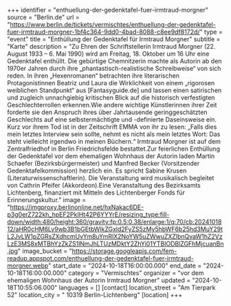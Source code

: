 +++
identifier = "enthuellung-der-gedenktafel-fuer-irmtraud-morgner"
source = "Berlin.de"
url = "https://www.berlin.de/tickets/vermischtes/enthuellung-der-gedenktafel-fuer-irmtraud-morgner-1bf4c364-9dd0-4bad-8088-c8ee9df8172d/"
type = "event"
title = "Enthüllung der Gedenktafel für Irmtraud Morgner"
subtitle = "Karte"
description = "Zu Ehren der Schriftstellerin Irmtraud Morgner (22. August 1933 – 6. Mai 1990) wird am Freitag, 18. Oktober um 16 Uhr eine Gedenktafel enthüllt. Die gebürtige Chemnitzerin machte als Autorin ab den 1970er Jahren durch ihre „phantastisch-realistische Schreibweise“ von sich reden. In ihren „Hexenromanen“ betrachten ihre literarischen Protagonistinnen Beatriz und Laura die Wirklichkeit von einem „rigorosen weiblichen Standpunkt“ aus [Fantasyguide.de] und lassen einen satirischen und zugleich unnachgiebig kritischen Blick auf die historisch verfestigten Geschlechterrollen erkennen.Wie andere wichtige Künstlerinnen ihrer Zeit forderte sie den Anspruch ihres über Jahrtausende geringgeschätzten Geschlechts auf eine selbstermächtigte und -definierte Daseinsweise ein. Kurz vor ihrem Tod ist in der Zeitschrift EMMA von ihr zu lesen: „Falls dies mein letztes Interview sein sollte, nehmt es nicht als mein letztes Wort: Das steht vielleicht irgendwo in meinen Büchern.“ Irmtraud Morgner ist auf dem Zentralfriedhof in Berlin Friedrichsfelde bestattet.Zur feierlichen Enthüllung der Gedenktafel vor dem ehemaligen Wohnhaus der Autorin laden Martin Schaefer (Bezirksbürgermeister) und Manfred Becker (Vorsitzender Gedenktafelkommission) herzlich ein. Es spricht Sabine Krusen (Literaturwissenschaftlerin). Die Veranstaltung wird musikalisch begleitet von Cathrin Pfeifer (Akkordeon).Eine Veranstaltung des Bezirksamts Lichtenberg, finanziert mit Mitteln des Lichtenberger Fonds für Erinnerungskultur."
image = "https://imgproxy.berlinonline.net/hxNakac6DE-p3g0erZ722kh_hpEF2PkIHt42P6YYYrE/resizing_type:fill-down/width:480/height:360/gravity:fp:0.5:0.38/enlarge:1/q:70/cb:2024101812/aHR0cHM6Ly9wb3B1bGEtbWlkZGxld2FyZS5zMy5hbWF6b25hd3MuY29tL2JvLW1pZGRsZXdhcmUvYm8uYmRlX2NoYW5uZWwuZXZlbnQvaW1hZ2VzLzE3MS8xMTBhYzZkZS1lNmJhLTUzMDktY2ZhYi01YTBlODBlZGFhMjcuanBn.jpg"
image_bucket = "https://storage.googleapis.com/fem-readup.appspot.com/enthuellung-der-gedenktafel-fuer-irmtraud-morgner.webp"
start_date = "2024-10-18T16:00:00.000"
end_date = "2024-10-18T16:00:00.000"
category = "Vermischtes"
organizer = "vor dem ehemaligen Wohnhaus der Autorin Irmtraud Morgner"
updated = "2024-10-18T10:55:06.000"
languages = []
[contact]
location_street = "Am Tierpark 52"
location_city = " 10319 Berlin-Lichtenberg"
[location]
+++
